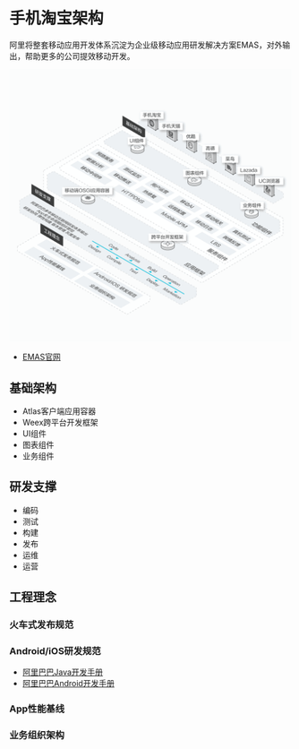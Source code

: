 # 手机淘宝架构

阿里将整套移动应用开发体系沉淀为企业级移动应用研发解决方案EMAS，对外输出，帮助更多的公司提效移动开发。

<img src="https://github.com/guoxiaoxing/taobao-architecture/raw/master/art/emas_structure.png"/>


- [EMAS官网](https://cn.aliyun.com/solution/emas)

## 基础架构

- Atlas客户端应用容器
- Weex跨平台开发框架
- UI组件
- 图表组件
- 业务组件

## 研发支撑

- 编码
- 测试
- 构建
- 发布
- 运维
- 运营

## 工程理念

### 火车式发布规范

### Android/iOS研发规范

- [阿里巴巴Java开发手册](https://github.com/guoxiaoxing/taobao-architecture/tree/master/doc/阿里巴巴Java开发手册.pdf)
- [阿里巴巴Android开发手册](https://github.com/guoxiaoxing/taobao-architecture/tree/master/doc/阿里巴巴Android开发手册.pdf)

### App性能基线

### 业务组织架构